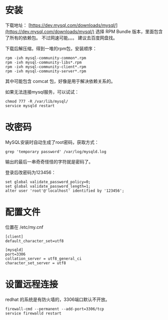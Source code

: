 ﻿---
date: 2020-01-22 11:34:18
tags:
    - 杂项
---

# 安装
下载地址：
[https://dev.mysql.com/downloads/mysql/](https://dev.mysql.com/downloads/mysql/)
选择 RPM Bundle 版本，里面包含了所有的依赖包。
不过网速可能。。。
建议去百度网盘找。

下载后解压缩，得到一堆的rpm包，安装顺序：
```
rpm -ivh mysql-community-common*.rpm
rpm -ivh mysql-community-libs*.rpm
rpm -ivh mysql-community-client*.rpm
rpm -ivh mysql-community-server*.rpm
```
其中可能包含 comcat 包，好像是用于解决依赖关系的。

如果无法连接mysql服务，可以试试：
```
chmod 777 -R /var/lib/mysql/ 
service mysqld restart 
```

# 改密码
MySQL安装时自动生成了root密码，获取方式：
```
grep 'temporary password' /var/log/mysqld.log
```
输出的最后一串奇奇怪怪的字符就是密码了。

登录后改密码为123456：
```
set global validate_password_policy=0;
set global validate_password_length=1;
alter user 'root'@'localhost' identified by '123456';
```

# 配置文件
位置在 /etc/my.cnf
```
[client]
default_character_set=utf8

[mysqld]
port=3306
collation_server = utf8_general_ci
character_set_server = utf8
```

# 设置远程连接
redhat 的系统是有防火墙的，3306端口默认不开放。
```
firewall-cmd --permanent --add-port=3306/tcp
service firewalld restart
```

